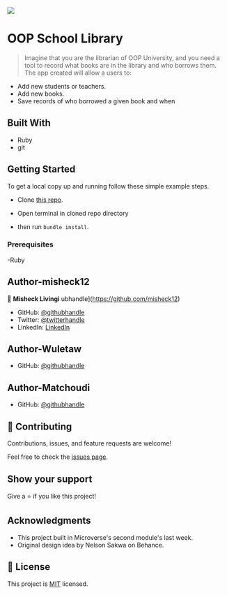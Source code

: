 ![](https://img.shields.io/badge/Microverse-blueviolet)

# OOP School Library

> Imagine that you are the librarian of OOP University, and you need a tool to record what books are in the library and who borrows them. The app created will allow a users to:

- Add new students or teachers.
- Add new books.
- Save records of who borrowed a given book and when


## Built With

- Ruby
- git

## Getting Started

To get a local copy up and running follow these simple example steps.

- Clone [this repo](https://github.com/misheck12/OOP).

- Open terminal in cloned repo directory

- then run ```bundle install```.





### Prerequisites

-Ruby

## Author-misheck12

👤 **Misheck Livingi**
ubhandle](https://github.com/misheck12)
- GitHub: [@githubhandle](https://github.com/misheck12)
- Twitter: [@twitterhandle](https://twitter.com/mishecklivingi2)
- LinkedIn: [LinkedIn](https://www.linkedin.com/in/misheck-livingi-a0b536142/)

## Author-Wuletaw 
- GitHub: [@githubhandle](https://github.com/wuletawwonte)

## Author-Matchoudi
- GitHub: [@githubhandle](https://github.com/Lionrouge1)



## 🤝 Contributing

Contributions, issues, and feature requests are welcome!

Feel free to check the [issues page](../../issues/).

## Show your support

Give a ⭐️ if you like this project!

## Acknowledgments

- This project built in Microverse's second module's last week.
- Original design idea by Nelson Sakwa on Behance.

## 📝 License

This project is [MIT](./MIT.md) licensed.